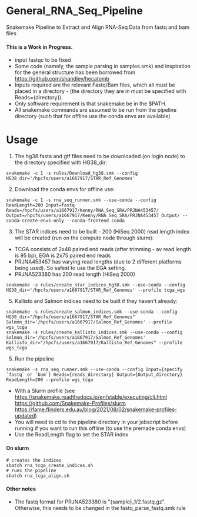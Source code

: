# General_RNA_Seq_Pipeline
Snakemake Pipeline to Extract and Align RNA-Seq Data from fastq and bam files

#### This is a Work in Progress.

* input fastqc to be fixed
* Some code (namely, the sample parsing in samples.smk) and inspiration for the general structure has been borrowed from https://github.com/shandley/hecatomb
* Inputs required are the relevant Fastq/Bam files, which all must be placed in a directory - (the directory they are in must be specified with Reads={directory}).
* Only software requirement is that snakemake be in the $PATH.
* All snakemake commands are assumed to be run from the pipeline directory (such that for offline use the conda envs are available)

# Usage

1. The hg38 fasta and gtf files need to be downloaded (on login node) to the directory specified with HG38_dir:
```console
snakemake -c 1 -s rules/Download_hg38.smk --config HG38_dir='/hpcfs/users/a1667917/STAR_Ref_Genomes'
```

2. Download the conda envs for offline use:
```console
snakemake -c 1 -s rna_seq_runner.smk --use-conda --config ReadLength=200 Input=fastq Reads=/hpcfs/users/a1667917/Kenny/RNA_Seq_SRA/PRJNA453457/ Output=/hpcfs/users/a1667917/Kenny/RNA_Seq_SRA/PRJNA453457_Output/ --conda-create-envs-only --conda-frontend conda
```

3. The STAR indices need to be built - 200 (HiSeq 2000) read length index will be created (run on the compute node through slurm):

* TCGA consists of 2x48 paired end reads (after trimming - av read length is 95 bp), EGA is 2x75 paired end reads
* PRJNA453457 has varying read lengths (due to 2 different platforms being used). So safest to use the EGA setting.
* PRJNA523380 has 200 read length (HiSeq 2000)

```console
snakemake -s rules/create_star_indices_hg38.smk --use-conda --config HG38_dir='/hpcfs/users/a1667917/STAR_Ref_Genomes' --profile tcga_wgs
```

5. Kallisto and Salmon indices need to be built if they haven't already:

```console
snakemake -s rules/create_salmon_indices.smk --use-conda --config HG38_dir="/hpcfs/users/a1667917/STAR_Ref_Genomes" Salmon_dir='/hpcfs/users/a1667917/Salmon_Ref_Genomes' --profile wgs_tcga
snakemake -s rules/create_kallisto_indices.smk --use-conda --config Salmon_dir='/hpcfs/users/a1667917/Salmon_Ref_Genomes' Kallisto_dir="/hpcfs/users/a1667917/Kallisto_Ref_Genomes" --profile wgs_tcga
```

5. Run the pipeline

```console
snakemake -s rna_seq_runner.smk --use-conda --config Input={specify `fastq` or `bam`} Reads={reads_directory} Output={Output_directory} ReadLength=200 --profile wgs_tcga
```

* With a Slurm profile (see https://snakemake.readthedocs.io/en/stable/executing/cli.html https://github.com/Snakemake-Profiles/slurm https://fame.flinders.edu.au/blog/2021/08/02/snakemake-profiles-updated)
* You will need to cd to the pipeline directory in your jobscript before running if you want to run this offline (to use the premade conda envs)
* Use the ReadLength flag to set the STAR index

#### On slurm
```console
# creates the indices
sbatch rna_tcga_create_indices.sh
# runs the pipeline
sbatch rna_tcga_align.sh
```

#### Other notes
* The fastq format for PRJNA523380 is "{sample}_1/2.fastq.gz". Otherwise, this needs to be changed in the fastq_parse_fastq.smk rule
